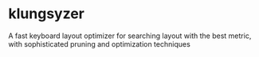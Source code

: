 # klungsyzer
A fast keyboard layout optimizer for searching layout with the best metric, with sophisticated pruning and optimization techniques

